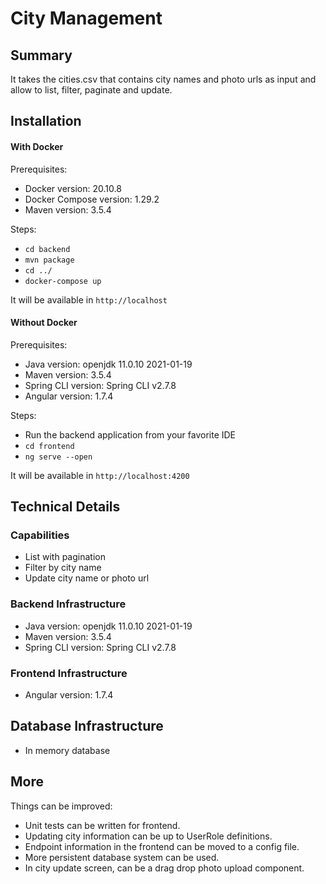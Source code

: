 # City Management

## Summary

It takes the cities.csv that contains city names and photo urls as input and 
allow to list, filter, paginate and update.

## Installation

#### With Docker

Prerequisites:

* Docker version: 20.10.8
* Docker Compose version: 1.29.2
* Maven version: 3.5.4 

Steps:

* `cd backend`
* `mvn package`
* `cd ../`
* `docker-compose up`

It will be available in `http://localhost`

#### Without Docker

Prerequisites:

* Java version: openjdk 11.0.10 2021-01-19
* Maven version: 3.5.4 
* Spring CLI version: Spring CLI v2.7.8
* Angular version: 1.7.4

Steps:

* Run the backend application from your favorite IDE
* `cd frontend`
* `ng serve --open`

It will be available in `http://localhost:4200`

## Technical Details

### Capabilities

* List with pagination
* Filter by city name
* Update city name or photo url

### Backend Infrastructure

* Java version: openjdk 11.0.10 2021-01-19
* Maven version: 3.5.4 
* Spring CLI version: Spring CLI v2.7.8

### Frontend Infrastructure

* Angular version: 1.7.4

## Database Infrastructure

* In memory database

## More

Things can be improved:

* Unit tests can be written for frontend.
* Updating city information can be up to UserRole definitions.
* Endpoint information in the frontend can be moved to a config file.
* More persistent database system can be used.
* In city update screen, can be a drag drop photo upload component.